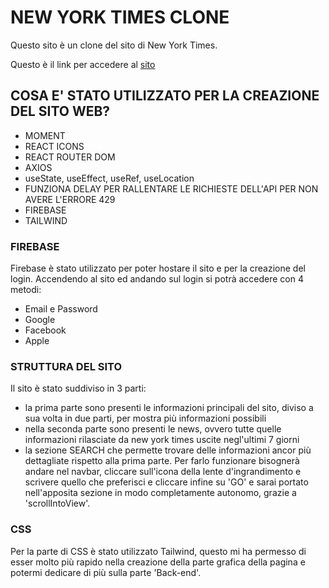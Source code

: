# NEW YORK TIMES CLONE

Questo sito è un clone del sito di New York Times.

Questo è il link per accedere al [sito](https://newyorktimes-clone-196e9.web.app/)

## COSA E' STATO UTILIZZATO PER LA CREAZIONE DEL SITO WEB?

- MOMENT
- REACT ICONS
- REACT ROUTER DOM
- AXIOS
- useState, useEffect, useRef, useLocation
- FUNZIONA DELAY PER RALLENTARE LE RICHIESTE DELL'API PER NON AVERE L'ERRORE 429
- FIREBASE
- TAILWIND

### FIREBASE

Firebase è stato utilizzato per poter hostare il sito e per la creazione del login.
Accendendo al sito ed andando sul login si potrà accedere con 4 metodi:
- Email e Password
- Google
- Facebook
- Apple

### STRUTTURA DEL SITO

Il sito è stato suddiviso in 3 parti:
- la prima parte sono presenti le informazioni principali del sito, diviso a sua volta in due parti, per mostra più informazioni possibili
- nella seconda parte sono presenti le news, ovvero tutte quelle informazioni rilasciate da new york times uscite negl'ultimi 7 giorni
- la sezione SEARCH che permette trovare delle informazioni ancor più dettagliate rispetto alla prima parte. Per farlo funzionare bisognerà andare nel navbar,
  cliccare sull'icona della lente d'ingrandimento e scrivere quello che preferisci e cliccare infine su 'GO' e sarai portato nell'apposita sezione in modo completamente
  autonomo, grazie a 'scrollIntoView'.
  
### CSS

Per la parte di CSS è stato utilizzato Tailwind, questo mi ha permesso di esser molto più rapido nella creazione della parte grafica della pagina e
potermi dedicare di più sulla parte 'Back-end'.

